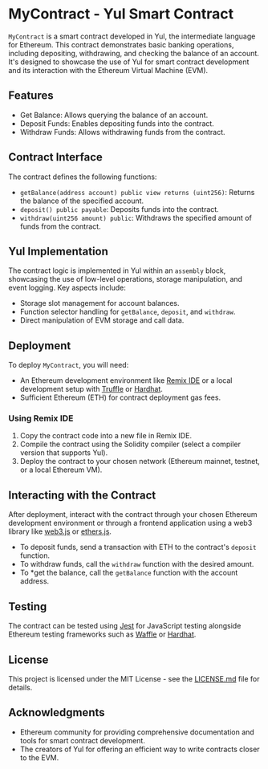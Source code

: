 # MyContract - Yul Smart Contract

`MyContract` is a smart contract developed in Yul, the intermediate language for Ethereum. This contract demonstrates basic banking operations, including depositing, withdrawing, and checking the balance of an account. It's designed to showcase the use of Yul for smart contract development and its interaction with the Ethereum Virtual Machine (EVM).

## Features

- Get Balance: Allows querying the balance of an account.
- Deposit Funds: Enables depositing funds into the contract.
- Withdraw Funds: Allows withdrawing funds from the contract.

## Contract Interface

The contract defines the following functions:

- `getBalance(address account) public view returns (uint256)`: Returns the balance of the specified account.
- `deposit() public payable`: Deposits funds into the contract.
- `withdraw(uint256 amount) public`: Withdraws the specified amount of funds from the contract.

## Yul Implementation

The contract logic is implemented in Yul within an `assembly` block, showcasing the use of low-level operations, storage manipulation, and event logging. Key aspects include:

- Storage slot management for account balances.
- Function selector handling for `getBalance`, `deposit`, and `withdraw`.
- Direct manipulation of EVM storage and call data.

## Deployment

To deploy `MyContract`, you will need:

- An Ethereum development environment like [Remix IDE](https://remix.ethereum.org/) or a local development setup with [Truffle](https://www.trufflesuite.com/) or [Hardhat](https://hardhat.org/).
- Sufficient Ethereum (ETH) for contract deployment gas fees.

### Using Remix IDE

1. Copy the contract code into a new file in Remix IDE.
2. Compile the contract using the Solidity compiler (select a compiler version that supports Yul).
3. Deploy the contract to your chosen network (Ethereum mainnet, testnet, or a local Ethereum VM).

## Interacting with the Contract

After deployment, interact with the contract through your chosen Ethereum development environment or through a frontend application using a web3 library like [web3.js](https://web3js.readthedocs.io/) or [ethers.js](https://docs.ethers.io/v5/).

- To deposit funds, send a transaction with ETH to the contract's `deposit` function.
- To withdraw funds, call the `withdraw` function with the desired amount.
- To *get the balance, call the `getBalance` function with the account address.

## Testing

The contract can be tested using [Jest](https://jestjs.io/) for JavaScript testing alongside Ethereum testing frameworks such as [Waffle](https://getwaffle.io/) or [Hardhat](https://hardhat.org/tutorial/testing-contracts.html).

## License

This project is licensed under the MIT License - see the [LICENSE.md](LICENSE) file for details.

## Acknowledgments

- Ethereum community for providing comprehensive documentation and tools for smart contract development.
- The creators of Yul for offering an efficient way to write contracts closer to the EVM.